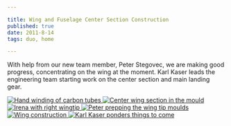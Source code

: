 ```yaml
---

title: Wing and Fuselage Center Section Construction
published: true
date: 2011-8-14
tags: duo, home

---
```


With help from our new team member, Peter Stegovec, we are making good progress, concentrating on the wing at the moment. Karl Kaser leads the engineering team starting work on the center section and main landing gear.

<div class="photoset">




<a href="/articles/8-14-11/carbon_tube_winding.jpg" rel="gal-8-14-11" title="Hand winding of carbon tubes">
  <img src="/articles/8-14-11/thumbs/carbon_tube_winding.jpg" alt= "Hand winding of carbon tubes" \>
</a>





<a href="/articles/8-14-11/layup.jpg" rel="gal-8-14-11" title="Center wing section in the mould">
  <img src="/articles/8-14-11/thumbs/layup.jpg" alt= "Center wing section in the mould" \>
</a>






<a href="/articles/8-14-11/Irena_with_right_tip_on_her_birthday.jpg" rel="gal-8-14-11" title="Irena with right wingtip">
  <img src="/articles/8-14-11/thumbs/Irena_with_right_tip_on_her_birthday.jpg" alt= "Irena with right wingtip" \>
</a>





<a href="/articles/8-14-11/tip_molds_prep.jpg" rel="gal-8-14-11" title="Peter prepping the wing tip moulds">
  <img src="/articles/8-14-11/thumbs/tip_molds_prep.jpg" alt= "Peter prepping the wing tip moulds" \>
</a>




<a href="/articles/8-14-11/inboard_section_with_outboard_skin.jpg" rel="gal-8-14-11" title="Wing construction">
  <img src="/articles/8-14-11/thumbs/inboard_section_with_outboard_skin.jpg" alt= "Wing construction" \>
</a>



<a href="/articles/8-14-11/Center_section_team_pondering.jpg" rel="gal-8-14-11" title="Karl Kaser ponders things to come">
  <img src="/articles/8-14-11/thumbs/Center_section_team_pondering.jpg" alt= "Karl Kaser ponders things to come" \>
</a>



</div>

